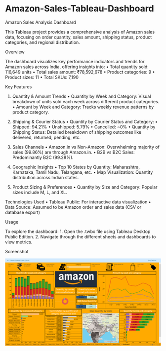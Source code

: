 # Amazon-Sales-Tableau-Dashboard

Amazon Sales Analysis Dashboard

This Tableau project provides a comprehensive analysis of Amazon sales data, focusing on order quantity, sales amount, shipping status, product categories, and regional distribution.

Overview

The dashboard visualizes key performance indicators and trends for Amazon sales across India, offering insights into:
	•	Total quantity sold: 116,649 units
	•	Total sales amount: ₹78,592,678
	•	Product categories: 9
	•	Product sizes: 11
	•	Total SKUs: 7,190

Key Features

1. Quantity & Amount Trends
	•	Quantity by Week and Category: Visual breakdown of units sold each week across different product categories.
	•	Amount by Week and Category: Tracks weekly revenue patterns by product category.

2. Shipping & Courier Status
	•	Quantity by Courier Status and Category:
	•	Shipped: 94.21%
	•	Unshipped: 5.79%
	•	Cancelled: ~0%
	•	Quantity by Shipping Status: Detailed breakdown of shipping outcomes like delivered, returned, pending, etc.

3. Sales Channels
	•	Amazon.in vs Non-Amazon: Overwhelming majority of sales (99.86%) are through Amazon.in.
	•	B2B vs B2C Sales: Predominantly B2C (99.28%).

4. Geographic Insights
	•	Top 10 States by Quantity: Maharashtra, Karnataka, Tamil Nadu, Telangana, etc.
	•	Map Visualization: Quantity distribution across Indian states.

5. Product Sizing & Preferences
	•	Quantity by Size and Category: Popular sizes include M, L, and XL.

Technologies Used
	•	Tableau Public: For interactive data visualization
	•	Data Source: Assumed to be Amazon order and sales data (CSV or database export)

Usage

To explore the dashboard:
	1.	Open the .twbx file using Tableau Desktop Public Edition.
	2.	Navigate through the different sheets and dashboards to view metrics.

 Screenshot

 ![dashboard screenshot](https://github.com/Jadhavswarup/Amazon-Sales-Tableau-Dashboard/blob/main/Screenshot%20(10).png)
